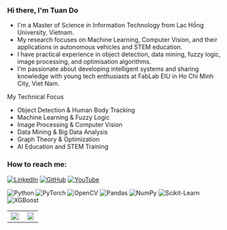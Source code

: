 ### Hi there, I'm Tuan Do
- I'm a Master of Science in Information Technology from Lạc Hồng University, Vietnam.<br>
- My research focuses on Machine Learning, Computer Vision, and their applications in autonomous vehicles and STEM education.<br>
- I have practical experience in object detection, data mining, fuzzy logic, image processing, and optimisation algorithms.<br>
- I'm passionate about developing intelligent systems and sharing knowledge with young tech enthusiasts at FabLab EIU in Ho Chi Minh City, Viet Nam.<br>

My Technical Focus<br>
- Object Detection & Human Body Tracking<br>
- Machine Learning & Fuzzy Logic<br>
- Image Processing & Computer Vision<br>
- Data Mining & Big Data Analysis<br>
- Graph Theory & Optimization<br>
- AI Education and STEM Training<br>

### How to reach me:<br>

[![LinkedIn](https://img.shields.io/badge/LinkedIn-blue?logo=linkedin)](#t)
[![GitHub](https://img.shields.io/badge/GitHub-000?logo=github)](https://github.com/DoNguyenAnhTuan)
[![YouTube](https://img.shields.io/badge/YouTube-red?logo=youtube)](https://www.youtube.com/@onguyenanhtuan343)


![Python](https://img.shields.io/badge/Python-3776AB?style=for-the-badge&logo=python&logoColor=white)
![PyTorch](https://img.shields.io/badge/PyTorch-EE4C2C?style=for-the-badge&logo=pytorch&logoColor=white)
![OpenCV](https://img.shields.io/badge/OpenCV-5C3EE8?style=for-the-badge&logo=opencv&logoColor=white)
![Pandas](https://img.shields.io/badge/Pandas-150458?style=for-the-badge&logo=pandas&logoColor=white)
![NumPy](https://img.shields.io/badge/NumPy-013243?style=for-the-badge&logo=numpy&logoColor=white)
![Scikit-Learn](https://img.shields.io/badge/scikit--learn-F7931E?style=for-the-badge&logo=scikitlearn&logoColor=white)
![XGBoost](https://img.shields.io/badge/XGBoost-AA4466?style=for-the-badge)

<table>
  <tr>
    <td align="center" width="50%">
      <img src="https://github-readme-stats.vercel.app/api/top-langs/?username=DoNguyenAnhTuan&layout=compact&langs_count=8&theme=default" width="100%" />
    </td>
    <td align="center" width="50%">
      <img src="https://github-readme-stats.vercel.app/api?username=DoNguyenAnhTuan&show_icons=true&theme=default&count_private=true" width="90%"/>
    </td>
  </tr>
</table>

